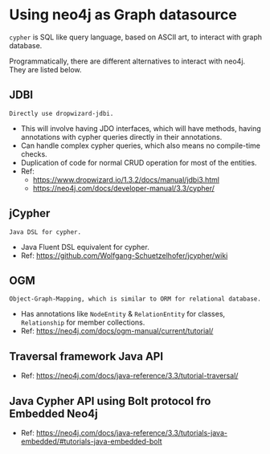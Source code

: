 # Using neo4j as Graph datasource


`cypher` is SQL like query language, based on ASCII art, to interact with graph database.

Programmatically, there are different alternatives to interact with neo4j.
They are listed below.

## JDBI

    Directly use dropwizard-jdbi.
    
 * This will involve having JDO interfaces, which will have methods, having annotations with cypher queries directly in 
their annotations.
 * Can handle complex cypher queries, which also means no compile-time checks.
 * Duplication of code for normal CRUD operation for most of the entities.
 * Ref:
   * https://www.dropwizard.io/1.3.2/docs/manual/jdbi3.html
   * https://neo4j.com/docs/developer-manual/3.3/cypher/

##  jCypher

    Java DSL for cypher.

 * Java Fluent DSL equivalent for cypher.
 * Ref: https://github.com/Wolfgang-Schuetzelhofer/jcypher/wiki

## OGM

    Object-Graph-Mapping, which is similar to ORM for relational database.

 * Has annotations like `NodeEntity` & `RelationEntity` for classes, `Relationship` for member collections.
 * Ref: https://neo4j.com/docs/ogm-manual/current/tutorial/

## Traversal framework Java API
 * Ref: https://neo4j.com/docs/java-reference/3.3/tutorial-traversal/

## Java Cypher API using Bolt protocol fro Embedded Neo4j
 * Ref: https://neo4j.com/docs/java-reference/3.3/tutorials-java-embedded/#tutorials-java-embedded-bolt
